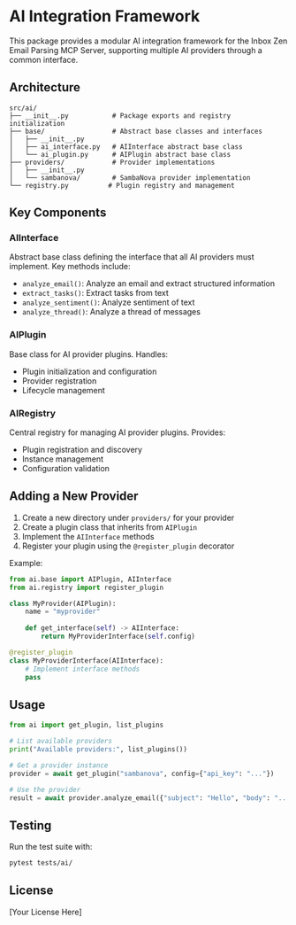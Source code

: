 # AI Integration Framework

This package provides a modular AI integration framework for the Inbox Zen Email Parsing MCP Server, supporting multiple AI providers through a common interface.

## Architecture

```
src/ai/
├── __init__.py           # Package exports and registry initialization
├── base/                 # Abstract base classes and interfaces
│   ├── __init__.py
│   ├── ai_interface.py   # AIInterface abstract base class
│   └── ai_plugin.py      # AIPlugin abstract base class
├── providers/            # Provider implementations
│   ├── __init__.py
│   └── sambanova/        # SambaNova provider implementation
└── registry.py          # Plugin registry and management
```

## Key Components

### AIInterface

Abstract base class defining the interface that all AI providers must implement. Key methods include:

- `analyze_email()`: Analyze an email and extract structured information
- `extract_tasks()`: Extract tasks from text
- `analyze_sentiment()`: Analyze sentiment of text
- `analyze_thread()`: Analyze a thread of messages

### AIPlugin

Base class for AI provider plugins. Handles:

- Plugin initialization and configuration
- Provider registration
- Lifecycle management

### AIRegistry

Central registry for managing AI provider plugins. Provides:

- Plugin registration and discovery
- Instance management
- Configuration validation

## Adding a New Provider

1. Create a new directory under `providers/` for your provider
2. Create a plugin class that inherits from `AIPlugin`
3. Implement the `AIInterface` methods
4. Register your plugin using the `@register_plugin` decorator

Example:

```python
from ai.base import AIPlugin, AIInterface
from ai.registry import register_plugin

class MyProvider(AIPlugin):
    name = "myprovider"
    
    def get_interface(self) -> AIInterface:
        return MyProviderInterface(self.config)

@register_plugin
class MyProviderInterface(AIInterface):
    # Implement interface methods
    pass
```

## Usage

```python
from ai import get_plugin, list_plugins

# List available providers
print("Available providers:", list_plugins())

# Get a provider instance
provider = await get_plugin("sambanova", config={"api_key": "..."})

# Use the provider
result = await provider.analyze_email({"subject": "Hello", "body": "..."})
```

## Testing

Run the test suite with:

```bash
pytest tests/ai/
```

## License

[Your License Here]
